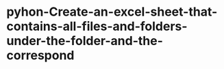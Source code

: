 # pyhon-Create-an-excel-sheet-that-contains-all-files-and-folders-under-the-folder-and-the-correspond